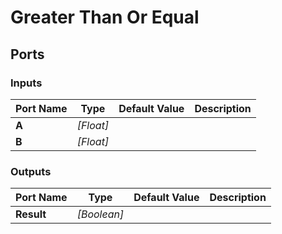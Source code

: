 # Greater Than Or Equal

## Ports

### Inputs

Port Name|Type|Default Value|Description
---|---|---|---
**A**|_[Float]_||
**B**|_[Float]_||
### Outputs

Port Name|Type|Default Value|Description
---|---|---|---
**Result**|_[Boolean]_||
